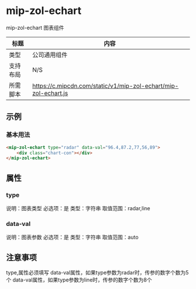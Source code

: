 # mip-zol-echart

mip-zol-echart 图表组件

标题|内容
----|----
类型|公司通用组件
支持布局|N/S
所需脚本|https://c.mipcdn.com/static/v1/mip-zol-echart/mip-zol-echart.js

## 示例

### 基本用法
```html
<mip-zol-echart type="radar" data-val="96.4,87.2,77,56,89">
    <div class="chart-con"></div>
</mip-zol-echart>
```

## 属性

### type

说明：图表类型
必选项：是
类型：字符串
取值范围：radar,line

### data-val

说明：图表参数
必选项：是
类型：字符串
取值范围：auto

## 注意事项
type,属性必须填写
data-val属性，如果type参数为radar时，传参的数字个数为5个
data-val属性，如果type参数为line时，传参的数字个数为8个

